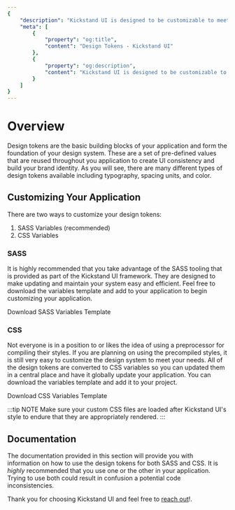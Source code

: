 ```yaml
---
{
    "description": "Kickstand UI is designed to be customizable to meet your needs. Update the design tokens to match your brand.",
    "meta": [
        {
            "property": "og:title",
            "content": "Design Tokens - Kickstand UI"
        },
        {
            "property": "og:description",
            "content": "Kickstand UI is designed to be customizable to meet your needs. Update the design tokens to match your brand."
        }
    ]
}
---
```


# Overview

Design tokens are the basic building blocks of your application and form the foundation of your design system. These are a set of pre-defined values that are reused throughout you application to create UI consistency and build your brand identity. As you will see, there are many different types of design tokens available including typography, spacing units, and color.

## Customizing Your Application

There are two ways to customize your design tokens:

1. SASS Variables (recommended)
2. CSS Variables

### SASS

It is highly recommended that you take advantage of the SASS tooling that is provided as part of the Kickstand UI framework. They are designed to make updating and maintain your system easy and efficient. Feel free to download the variables template and add to your application to begin customizing your application.

<div class="text-center mt-xl">
    <ks-button href="/downloads/sass_variables.zip" display="hollow" download>Download SASS Variables Template</ks-button>
</div>

### CSS

Not everyone is in a position to or likes the idea of using a preprocessor for compiling their styles. If you are planning on using the precompiled styles, it is still very easy to customize the design system to meet your needs. All of the design tokens are converted to CSS variables so you can updated them in a central place and have it globally update your application. You can download the variables template and add it to your project.

<div class="text-center my-xl">
    <ks-button href="/downloads/css_variables.zip" display="hollow" download>Download CSS Variables Template</ks-button>
</div>

:::tip NOTE
Make sure your custom CSS files are loaded after Kickstand UI's style to endure that they are appropriately rendered.
:::

## Documentation

The documentation provided in this section will provide you with information on how to use the design tokens for both SASS and CSS. It is _highly_ recommended that you use one or the other in your application. Trying to use both could result in confusion a potential code inconsistencies.

Thank you for choosing Kickstand UI and feel free to [reach out](../contact.md)!.
